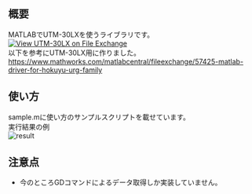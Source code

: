 ## 概要
MATLABでUTM-30LXを使うライブラリです。[![View UTM-30LX on File Exchange](https://www.mathworks.com/matlabcentral/images/matlab-file-exchange.svg)](https://www.mathworks.com/matlabcentral/fileexchange/124505-utm-30lx)<br>
以下を参考にUTM-30LX用に作りました。<br>
https://www.mathworks.com/matlabcentral/fileexchange/57425-matlab-driver-for-hokuyu-urg-family

## 使い方
sample.mに使い方のサンプルスクリプトを載せています。<br>
実行結果の例<br>
![result](https://user-images.githubusercontent.com/82746098/217979762-152256ff-dac9-482b-a7db-77d1b29e59ce.gif)


## 注意点
- 今のところGDコマンドによるデータ取得しか実装していません。


